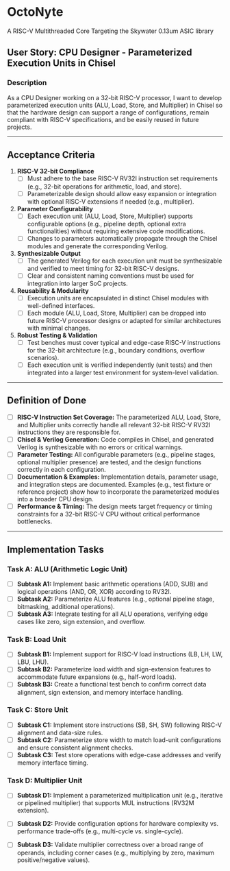 # OctoNyte
A RISC-V Multithreaded Core Targeting the Skywater 0.13um ASIC library

## User Story: CPU Designer - Parameterized Execution Units in Chisel  

### Description  
As a CPU Designer working on a 32-bit RISC-V processor, I want to develop parameterized execution units (ALU, Load, Store, and Multiplier) in Chisel so that the hardware design can support a range of configurations, remain compliant with RISC-V specifications, and be easily reused in future projects.

---

## Acceptance Criteria  
1. **RISC-V 32-bit Compliance**  
   - [ ] Must adhere to the base RISC-V RV32I instruction set requirements (e.g., 32-bit operations for arithmetic, load, and store).  
   - [ ] Parameterizable design should allow easy expansion or integration with optional RISC-V extensions if needed (e.g., multiplier).  

2. **Parameter Configurability**  
   - [ ] Each execution unit (ALU, Load, Store, Multiplier) supports configurable options (e.g., pipeline depth, optional extra functionalities) without requiring extensive code modifications.  
   - [ ] Changes to parameters automatically propagate through the Chisel modules and generate the corresponding Verilog.  

3. **Synthesizable Output**  
   - [ ] The generated Verilog for each execution unit must be synthesizable and verified to meet timing for 32-bit RISC-V designs.  
   - [ ] Clear and consistent naming conventions must be used for integration into larger SoC projects.  

4. **Reusability & Modularity**  
   - [ ] Execution units are encapsulated in distinct Chisel modules with well-defined interfaces.  
   - [ ] Each module (ALU, Load, Store, Multiplier) can be dropped into future RISC-V processor designs or adapted for similar architectures with minimal changes.  

5. **Robust Testing & Validation**  
   - [ ] Test benches must cover typical and edge-case RISC-V instructions for the 32-bit architecture (e.g., boundary conditions, overflow scenarios).  
   - [ ] Each execution unit is verified independently (unit tests) and then integrated into a larger test environment for system-level validation.  

---

## Definition of Done  
- [ ] **RISC-V Instruction Set Coverage:** The parameterized ALU, Load, Store, and Multiplier units correctly handle all relevant 32-bit RISC-V RV32I instructions they are responsible for.  
- [ ] **Chisel & Verilog Generation:** Code compiles in Chisel, and generated Verilog is synthesizable with no errors or critical warnings.  
- [ ] **Parameter Testing:** All configurable parameters (e.g., pipeline stages, optional multiplier presence) are tested, and the design functions correctly in each configuration.  
- [ ] **Documentation & Examples:** Implementation details, parameter usage, and integration steps are documented. Examples (e.g., test fixture or reference project) show how to incorporate the parameterized modules into a broader CPU design.  
- [ ] **Performance & Timing:** The design meets target frequency or timing constraints for a 32-bit RISC-V CPU without critical performance bottlenecks.  

---

## Implementation Tasks  

### Task A: ALU (Arithmetic Logic Unit)  
- [ ] **Subtask A1:** Implement basic arithmetic operations (ADD, SUB) and logical operations (AND, OR, XOR) according to RV32I.  
- [ ] **Subtask A2:** Parameterize ALU features (e.g., optional pipeline stage, bitmasking, additional operations).  
- [ ] **Subtask A3:** Integrate testing for all ALU operations, verifying edge cases like zero, sign extension, and overflow.  

### Task B: Load Unit  
- [ ] **Subtask B1:** Implement support for RISC-V load instructions (LB, LH, LW, LBU, LHU).  
- [ ] **Subtask B2:** Parameterize load width and sign-extension features to accommodate future expansions (e.g., half-word loads).  
- [ ] **Subtask B3:** Create a functional test bench to confirm correct data alignment, sign extension, and memory interface handling.  

### Task C: Store Unit  
- [ ] **Subtask C1:** Implement store instructions (SB, SH, SW) following RISC-V alignment and data-size rules.  
- [ ] **Subtask C2:** Parameterize store width to match load-unit configurations and ensure consistent alignment checks.  
- [ ] **Subtask C3:** Test store operations with edge-case addresses and verify memory interface timing.  

### Task D: Multiplier Unit  
- [ ] **Subtask D1:** Implement a parameterized multiplication unit (e.g., iterative or pipelined multiplier) that supports MUL instructions (RV32M extension).  
- [ ] **Subtask D2:** Provide configuration options for hardware complexity vs. performance trade-offs (e.g., multi-cycle vs. single-cycle).  
- [ ] **Subtask D3:** Validate multiplier correctness over a broad range of operands, including corner cases (e.g., multiplying by zero, maximum positive/negative values).  


